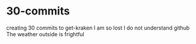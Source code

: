 # 30-commits
creating 30 commits to get-kraken
I am so lost
I do not understand github
The weather outside is frightful
